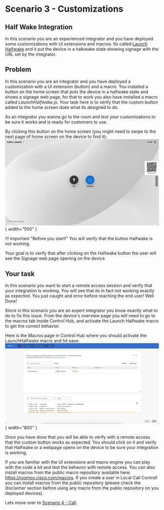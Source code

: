 # Scenario 3 - Customizations 

## Half Wake Integration

In this scenario you are an experienced integrator and you have deployed some customizations with UI extensions and macros. Its called [Launch Halfwake](https://roomos.cisco.com/macros/Launch%20Halfwake) and it put the device in a halkwake state showing signage with the URL set by the integrator.

## Problem

In this scenario you are an integrator and you have deployed a customization with a UI extension (button) and a macro. You installed a button on the home screen that puts the device in a halfwake state and shows a signage web page, for that to work you also have installed a macro called _LaunchHalfwake.js_. Your task here is to verify that the custom button added to the home screen does what its designed to do.

As an integrator you wanna go to the room and test your customizations to be sure it works and is ready for customers to use.

By clicking this button on the home screen (you might need to swipe to the next page of home screen on the device to find it):
![HalkwakeButton](./../assets/HalfwakeButton.png){ width="500" }

!!! important "Before you start!"
    You will verify that the button Halfwake is not working.

Your goal is to verify that after clicking on the Halfwake button the user will see the Signage web page opening on the device.


## Your task

In this scenario you want to start a remote access session and verify that your integration is working. You will see that its in fact not working exactly as expected. You just caught and error before reaching the end user! Well Done!

Since in this scenario you are an expert integrator you know exactly what to do to fix this issue. From the device's overview page you will need to go to the macros tab inside Control Hub, and activate the Launch Halfwake macro to get the correct behavior.

Here is the Macros page in Control Hub where you should activate the LaunchHalfwake macro and hit save:
![ActivateMacrosInCHImage](./../assets/ActivateMacrosInCH.png){ width="800" }

Once you have done that you will be able to verify with a remote access that the custom button works as expected. You should click on it and verify that Halfwake or a webpage opens on the device to be sure your integration is working.

If you are familiar with the UI extensions and macro engine you can play with the code a bit and test the behavior with remote access. 
You can also install macros from the public macro repository available here: https://roomos.cisco.com/macros.
If you create a user in Local Call Controll you can install macros from the public repository (please check the disclaimer section before using any macro from the public repository on you deployed devices).

Lets move over to [Scenario 4 - Call](./callScenario.md).


